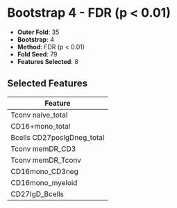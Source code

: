# Bootstrap 4 - FDR (p < 0.01)

- **Outer Fold**: 35
- **Bootstrap**: 4
- **Method**: FDR (p < 0.01)
- **Fold Seed**: 79
- **Features Selected**: 8

## Selected Features

| Feature |
|---------|
| Tconv naive_total |
| CD16+mono_total |
| Bcells CD27posIgDneg_total |
| Tconv memDR_CD3 |
| Tconv memDR_Tconv |
| CD16mono_CD3neg |
| CD16mono_myeloid |
| CD27IgD_Bcells |
